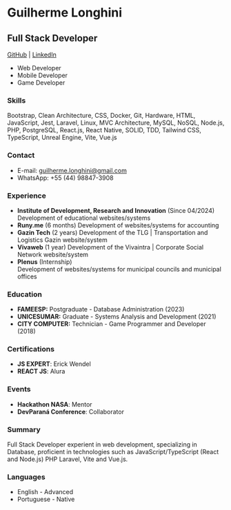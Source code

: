 # Guilherme Longhini

## Full Stack Developer

[GitHub](https://www.github.com/longhini404/) | [LinkedIn](https://www.linkedin.com/in/longhini404)

- Web Developer
- Mobile Developer
- Game Developer

### Skills

Bootstrap, Clean Architecture, CSS, Docker, Git, Hardware, HTML, JavaScript, Jest, Laravel, Linux, MVC Architecture, MySQL, NoSQL, Node.js, PHP, PostgreSQL, React.js, React Native, SOLID, TDD, Tailwind CSS, TypeScript, Unreal Engine, Vite, Vue.js

### Contact

- E-mail: guilherme.longhini@gmail.com
- WhatsApp: +55 (44) 98847-3908

### Experience

- **Institute of Development, Research and Innovation** (Since 04/2024)
  Development of educational websites/systems
- **Runy.me** (6 months)
  Development of websites/systems for accounting
- **Gazin Tech** (2 years)
  Development of the TLG | Transportation and Logistics Gazin website/system
- **Vivaweb** (1 year)
  Development of the Vivaintra | Corporate Social Network website/system
- **Plenus** (Internship)  
  Development of websites/systems for municipal councils and municipal offices

### Education

- **FAMEESP:** Postgraduate - Database Administration (2023)
- **UNICESUMAR:** Graduate - Systems Analysis and Development (2021)
- **CITY COMPUTER:** Technician - Game Programmer and Developer (2018)

### Certifications

- **JS EXPERT**: Erick Wendel
- **REACT JS**: Alura

### Events

- **Hackathon NASA**: Mentor
- **DevParaná Conference**: Collaborator

### Summary

Full Stack Developer experient in web development, specializing in
Database, proficient in technologies such as JavaScript/TypeScript
(React and Node.js) PHP Laravel, Vite and Vue.js.

### Languages

- English - Advanced
- Portuguese - Native
